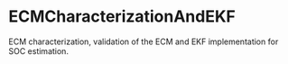 # ECMCharacterizationAndEKF
ECM characterization, validation of the ECM and EKF implementation for SOC estimation.
